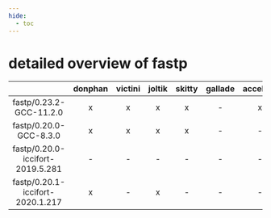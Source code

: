 ```yaml
---
hide:
  - toc
---
```


detailed overview of fastp
==========================

| |donphan|victini|joltik|skitty|gallade|accelgor|swalot|doduo|
| :---: | :---: | :---: | :---: | :---: | :---: | :---: | :---: | :---: |
|fastp/0.23.2-GCC-11.2.0|x|x|x|x|-|x|x|x|
|fastp/0.20.0-GCC-8.3.0|x|x|x|x|-|-|-|x|
|fastp/0.20.0-iccifort-2019.5.281|-|-|-|-|-|-|-|x|
|fastp/0.20.1-iccifort-2020.1.217|x|-|x|-|-|-|-|x|
